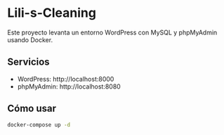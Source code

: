 # Lili-s-Cleaning

Este proyecto levanta un entorno WordPress con MySQL y phpMyAdmin usando Docker.

## Servicios

- WordPress: http://localhost:8000
- phpMyAdmin: http://localhost:8080

## Cómo usar

```bash
docker-compose up -d
